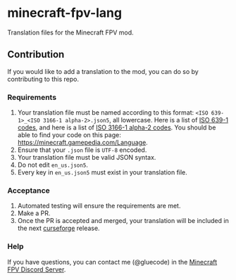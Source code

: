 # minecraft-fpv-lang
Translation files for the Minecraft FPV mod.

## Contribution
If you would like to add a translation to the mod, you can do so by contributing to this repo.

### Requirements
1. Your translation file must be named according to this format: `<ISO 639-1>_<ISO 3166-1 alpha-2>.json5`, all lowercase. Here is a list of [ISO 639-1 codes](https://en.wikipedia.org/wiki/List_of_ISO_639-1_codes), and here is a list of [ISO 3166-1 alpha-2 codes](https://en.wikipedia.org/wiki/ISO_3166-1_alpha-2). You should be able to find your code on this page: https://minecraft.gamepedia.com/Language.
2. Ensure that your `.json` file is `UTF-8` encoded.
3. Your translation file must be valid JSON syntax.
4. Do not edit `en_us.json5`.
5. Every key in `en_us.json5` must exist in your translation file.

### Acceptance
1. Automated testing will ensure the requirements are met. 
2. Make a PR.
3. Once the PR is accepted and merged, your translation will be included in the next [curseforge](https://www.curseforge.com/minecraft/mc-mods/fpv-drone/files) release.

### Help
If you have questions, you can contact me (@gluecode) in the [Minecraft FPV Discord Server](https://discord.gg/WJfhXuz). 